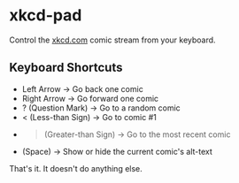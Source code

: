 # xkcd-pad
Control the [xkcd.com](xkcd.com) comic stream from your keyboard.

## Keyboard Shortcuts
* Left Arrow -> Go back one comic
* Right Arrow -> Go forward one comic
* ? (Question Mark) -> Go to a random comic
* < (Less-than Sign) -> Go to comic #1
* > (Greater-than Sign) -> Go to the most recent comic
*   (Space) -> Show or hide the current comic's alt-text

That's it. It doesn't do anything else.
